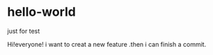 # hello-world
just for test

Hi!everyone!
i want to creat a new feature .then i can finish a commit.

